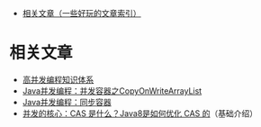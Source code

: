 - [相关文章（一些好玩的文章索引）](#相关文章：)
# 相关文章
- [高并发编程知识体系](https://mp.weixin.qq.com/s/qaj37YYxz7afD-WfAZeN8Q)
- [Java并发编程：并发容器之CopyOnWriteArrayList](https://www.cnblogs.com/dolphin0520/p/3938914.html)
- [Java并发编程：同步容器](https://www.cnblogs.com/dolphin0520/p/3933404.html)
- [并发的核心：CAS 是什么？Java8是如何优化 CAS 的](https://www.cnblogs.com/dolphin0520/p/3933404.html)（基础介绍）
